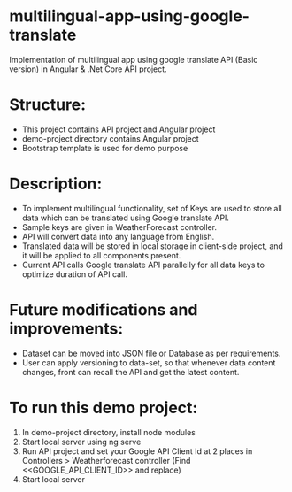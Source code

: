 # multilingual-app-using-google-translate
Implementation of multilingual app using google translate API (Basic version) in Angular & .Net Core API project.

# Structure:
* This project contains API project and Angular project
* demo-project directory contains Angular project
* Bootstrap template is used for demo purpose 

# Description:
* To implement multilingual functionality, set of Keys are used to store all data which can be translated using Google translate API.
* Sample keys are given in WeatherForecast controller.
* API will convert data into any language from English.
* Translated data will be stored in local storage in client-side project, and it will be applied to all components present.
* Current API calls Google translate API parallelly for all data keys to optimize duration of API call.

# Future modifications and improvements:
* Dataset can be moved into JSON file or Database as per requirements.
* User can apply versioning to data-set, so that whenever data content changes, front can recall the API and get the latest content.

# To run this demo project:
1. In demo-project directory, install node modules
2. Start local server using ng serve
3. Run API project and set your Google API Client Id at 2 places in Controllers > Weatherforecast controller (Find <<GOOGLE_API_CLIENT_ID>> and replace)
4. Start local server
